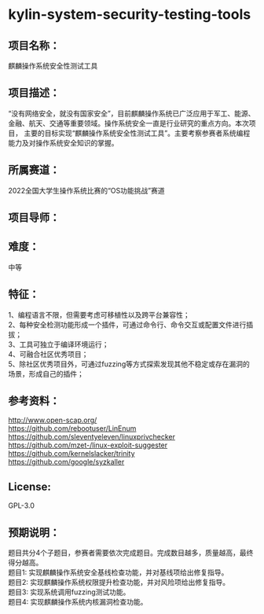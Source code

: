 # kylin-system-security-testing-tools
## 项目名称：
麒麟操作系统安全性测试工具
## 项目描述：
“没有网络安全，就没有国家安全”，目前麒麟操作系统已广泛应用于军工、能源、金融、航天、交通等重要领域。操作系统安全一直是行业研究的重点方向。本次项目，
主要的目标实现“麒麟操作系统安全性测试工具”。主要考察参赛者系统编程能力及对操作系统安全知识的掌握。
## 所属赛道：
2022全国大学生操作系统比赛的“OS功能挑战”赛道
## 项目导师：
## 难度：
中等
## 特征：
1、编程语言不限，但需要考虑可移植性以及跨平台兼容性；  
2、每种安全检测功能形成一个插件，可通过命令行、命令交互或配置文件进行插拔；  
3、工具可独立于编译环境运行；  
4、可融合社区优秀项目；  
5、除社区优秀项目外，可通过fuzzing等方式探索发现其他不稳定或存在漏洞的场景，形成自己的插件；  
## 参考资料：
http://www.open-scap.org/  
https://github.com/rebootuser/LinEnum  
https://github.com/sleventyeleven/linuxprivchecker  
https://github.com/mzet-/linux-exploit-suggester  
https://github.com/kernelslacker/trinity  
https://github.com/google/syzkaller  
## License:
GPL-3.0
## 预期说明：
题目共分4个子题目，参赛者需要依次完成题目。完成数目越多，质量越高，最终得分越高。  
题目1:   实现麒麟操作系统安全基线检查功能，并对基线项给出修复指导。   
题目2:   实现麒麟操作系统权限提升检查功能，并对风险项给出修复指导。  
题目3:   实现系统调用fuzzing测试功能。  
题目4:   实现麒麟操作系统内核漏洞检查功能。  
